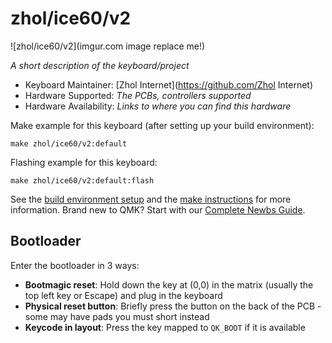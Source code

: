 # zhol/ice60/v2

![zhol/ice60/v2](imgur.com image replace me!)

*A short description of the keyboard/project*

* Keyboard Maintainer: [Zhol Internet](https://github.com/Zhol Internet)
* Hardware Supported: *The PCBs, controllers supported*
* Hardware Availability: *Links to where you can find this hardware*

Make example for this keyboard (after setting up your build environment):

    make zhol/ice60/v2:default

Flashing example for this keyboard:

    make zhol/ice60/v2:default:flash

See the [build environment setup](https://docs.qmk.fm/#/getting_started_build_tools) and the [make instructions](https://docs.qmk.fm/#/getting_started_make_guide) for more information. Brand new to QMK? Start with our [Complete Newbs Guide](https://docs.qmk.fm/#/newbs).

## Bootloader

Enter the bootloader in 3 ways:

* **Bootmagic reset**: Hold down the key at (0,0) in the matrix (usually the top left key or Escape) and plug in the keyboard
* **Physical reset button**: Briefly press the button on the back of the PCB - some may have pads you must short instead
* **Keycode in layout**: Press the key mapped to `QK_BOOT` if it is available
